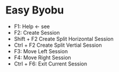 # Easy Byobu

- F1: Help <- see 
- F2: Create Session  
- Shift + F2 Create Split Horizontal Session  
- Ctrl + F2 Create Split Vertial Session  
- F3: Move Left Session  
- F4: Move Right Session  
- Ctrl + F6: Exit Current Session  
